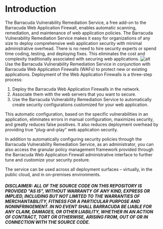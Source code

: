 # Introduction

The Barracuda Vulnerability Remediation Service, a free add-on to the Barracuda Web Application Firewall, enables automatic scanning, remediation, and maintenance of web application policies. The Barracuda Vulnerability Remediation Service makes it easy for organizations of any size to deploy comprehensive web application security with minimal administrative overhead. There is no need to hire security experts or spend time coding, testing, and deploying fixes. This eliminates the cost and complexity traditionally associated with securing web applications.
                  ![alt](https://www.barracuda.com/assets/img/sections/products/bwf/benefits/benefit_1.svg)
Use the Barracuda Vulnerability Remediation Service in conjunction with Barracuda Web Application Firewalls (WAFs) to protect new or existing applications. Deployment of the Web Application Firewalls is a three-step process:

1. Deploy the Barracuda Web Application Firewalls in the network.
2. Associate them with the web servers that you want to secure.
3. Use the Barracuda Vulnerability Remediation Service to automatically create security configurations customized for your web application.

This automatic configuration, based on the specific vulnerabilities in an application, eliminates errors in manual configuration, maximizes security, and greatly reduces false positives. It also reduces deployment overhead by providing true “plug-and-play” web application security.

In addition to automatically configuring security policies through the Barracuda Vulnerability Remediation Service, as an administrator, you can also access the granular policy management framework provided through the Barracuda Web Application Firewall administrative interface to further tune and customize your security posture.

The service can be used across all deployment surfaces – virtually, in the public cloud, and in on-premises environments.
##### DISCLAIMER: ALL OF THE SOURCE CODE ON THIS REPOSITORY IS PROVIDED "AS IS", WITHOUT WARRANTY OF ANY KIND, EXPRESS OR IMPLIED, INCLUDING BUT NOT LIMITED TO THE WARRANTIES OF MERCHANTABILITY, FITNESS FOR A PARTICULAR PURPOSE AND NONINFRINGEMENT. IN NO EVENT SHALL BARRACUDA BE LIABLE FOR ANY CLAIM, DAMAGES, OR OTHER LIABILITY, WHETHER IN AN ACTION OF CONTRACT, TORT OR OTHERWISE, ARISING FROM, OUT OF OR IN CONNECTION WITH THE SOURCE CODE. #####

